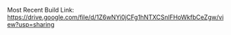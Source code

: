 Most Recent Build Link: https://drive.google.com/file/d/1Z6wNYi0jCFg1hNTXCSnlFHoWkfbCeZgw/view?usp=sharing
